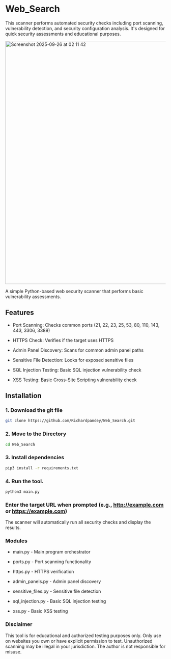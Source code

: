 # Web_Search
This scanner performs automated security checks including port scanning, vulnerability detection, and security configuration analysis. It's designed for quick security assessments and educational purposes.

<img width="582" height="763" alt="Screenshot 2025-09-26 at 02 11 42" src="https://github.com/user-attachments/assets/5c08130c-1601-412b-ab36-f28e5d8216b7" />


A simple Python-based web security scanner that performs basic vulnerability assessments.

## Features

- Port Scanning: Checks common ports (21, 22, 23, 25, 53, 80, 110, 143, 443, 3306, 3389)

- HTTPS Check: Verifies if the target uses HTTPS

- Admin Panel Discovery: Scans for common admin panel paths

- Sensitive File Detection: Looks for exposed sensitive files

- SQL Injection Testing: Basic SQL injection vulnerability check

- XSS Testing: Basic Cross-Site Scripting vulnerability check

## Installation

### 1. Download the git file
```bash
git clone https://github.com/Richardpandey/Web_Search.git
```

### 2. Move to the Directory
```bash
cd Web_Search
```

### 3. Install dependencies
```bash
pip3 install -r requirements.txt
```

### 4. Run the tool.
```bash
python3 main.py
```
### Enter the target URL when prompted (e.g., http://example.com or https://example.com)

The scanner will automatically run all security checks and display the results.

### Modules

- main.py - Main program orchestrator

- ports.py - Port scanning functionality

- https.py - HTTPS verification

- admin_panels.py - Admin panel discovery

- sensitive_files.py - Sensitive file detection

- sql_injection.py - Basic SQL injection testing

- xss.py - Basic XSS testing

### Disclaimer
This tool is for educational and authorized testing purposes only. Only use on websites you own or have explicit permission to test. Unauthorized scanning may be illegal in your jurisdiction. The author is not responsible for misuse.



